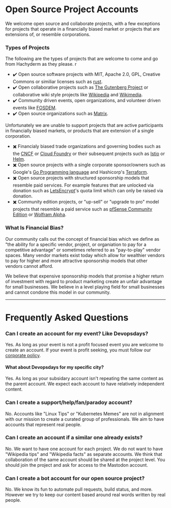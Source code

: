 # Open Source Project Accounts

We welcome open source and collaborate projects, with a few exceptions for projects that operate in a financially biased market or projects that are extensions of, or resemble corporations.

### Types of Projects

The following are the types of projects that are welcome to come and go from Hachyderm as they please.
r

 - :heavy_check_mark: Open source software projects with MIT, Apache 2.0, GPL, Creative Commons or similiar licenses such as [rust](https://github.com/rust-lang/rust).
 - :heavy_check_mark: Open collaborative projects such as [The Gutenberg Project](https://www.gutenberg.org/) or collaborative wiki style projects like [Wikipedia](https://wikipedia.org) and [Wikimedia](https://wikimedia.org). 
 - :heavy_check_mark: Community driven events, open organizations, and volunteer driven events like [FOSDEM](https://fosdem.org/).
 - :heavy_check_mark: Open source organizations such as [Matrix](https://matrix.org).

Unfortunately we are unable to support projects that are active participants in financially biased markets, or products that are extension of a single corporation.

 - :heavy_multiplication_x: Financialy biased trade organizations and governing bodies such as the [CNCF](https://www.cncf.io/about/join/) or [Cloud Foundry](https://www.cloudfoundry.org/membership/) or their subsequent projects such as [Istio](https://www.cncf.io/projects/istio/) or [Helm](https://www.cncf.io/projects/helm/).
 - :heavy_multiplication_x: Open source projects with a single corporate sponsor/owners such as Google's [Go Programming language](https://go.dev/) and Hashicorp's [Terraform](https://www.terraform.io/).
 - :heavy_multiplication_x: Open source projects with structured sponsorship models that resemble paid services. For example features that are unlocked via donation such as [LetsEncrypt](https://letsencrypt.org/sponsors/)'s quota limit which can only be raised via donation.
 - :heavy_multiplication_x: Community edition projects, or "up-sell" or "upgrade to pro" model projects that resemble a paid service such as [pfSense Community Edition](https://www.pfsense.org/download/) or [Wolfram Alpha](https://www.wolfram.com/open-materials/).

### What Is Financial Bias?

Our community calls out the concept of financial bias which we define as "the ability for a specific vendor, project, or organiation to pay for a competitive advantage" or sometimes referred to as "pay-to-play" vendor spaces.
Many vendor markets exist today which allow for wealthier vendors to pay for higher and more attractive sponsorship models that other vendors cannot afford. 

We believe that expensive sponsorship models that promise a higher return of investment with regard to product marketing create an unfair advantage for small businesses. We believe in a level playing field for small businesses and cannot condone this model in our community.

--- 

# Frequently Asked Questions

### Can I create an account for my event? Like Devopsdays?

Yes. As long as your event is not a profit focused event you are welcome to create an account. If your event is profit seeking, you must follow our [corporate policy](https://github.com/hachyderm/community/blob/main/corporate-accounts.md).

#### What about Devopsdays for my specific city? 

Yes. As long as your subsidary account isn't repeating the same content as the parent account. We expect each account to have relatively independent content.

### Can I create a support/help/fan/paradoy account?

No. Accounts like "Linux Tips" or "Kubernetes Memes" are not in alignment with our mission to create a curated group of professionals. We aim to have accounts that represent real people.

### Can I create an account if a similar one already exists?

No. We want to have one account for each project. We do not want to have "Wikipedia tips" and "Wikipedia facts" as separate accounts. We think that collaboration of the same account should be shared at the project level. You should join the project and ask for access to the Mastodon account.

### Can I create a bot account for our open source project? 

No. We know its fun to automate pull requests, build status, and more. However we try to keep our content based around real words written by real people.

